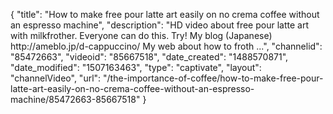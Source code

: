 {
    "title": "How to make free pour latte art easily on no crema coffee without an espresso machine",
    "description": "HD video about free pour latte art with milkfrother. Everyone can do this. Try! My blog (Japanese) http:\/\/ameblo.jp\/d-cappuccino\/ My web about how to froth ...",
    "channelid": "85472663",
    "videoid": "85667518",
    "date_created": "1488570871",
    "date_modified": "1507163463",
    "type": "captivate",
    "layout": "channelVideo",
    "url": "\/the-importance-of-coffee\/how-to-make-free-pour-latte-art-easily-on-no-crema-coffee-without-an-espresso-machine\/85472663-85667518"
}